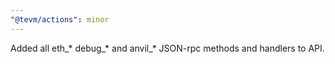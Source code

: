 ```yaml
---
"@tevm/actions": minor
---
```


Added all eth_* debug_* and anvil_* JSON-rpc methods and handlers to API.
